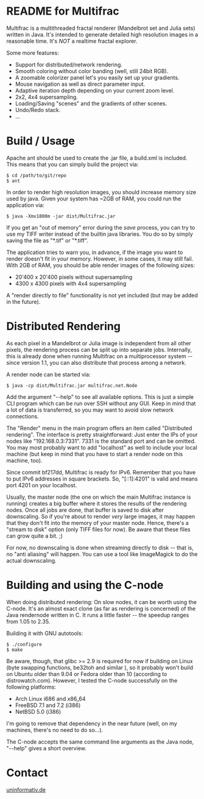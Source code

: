 README for Multifrac
====================

Multifrac is a multithreaded fractal renderer (Mandelbrot set and Julia
sets) written in Java. It's intended to generate detailed high
resolution images in a reasonable time. It's *NOT* a realtime fractal
explorer.


Some more features:

* Support for distributed/network rendering.
* Smooth coloring without color banding (well, still 24bit RGB).
* A zoomable colorizer panel let's you easily set up your gradients.
* Mouse navigation as well as direct parameter input.
* Adaptive iteration depth depending on your current zoom level.
* 2x2, 4x4 supersampling.
* Loading/Saving "scenes" and the gradients of other scenes.
* Undo/Redo stack.
* ...


Build / Usage
=============

Apache ant should be used to create the .jar file, a build.xml is
included. This means that you can simply build the project via:

	$ cd /path/to/git/repo
	$ ant

In order to render high resolution images, you should increase memory
size used by java. Given your system has ~2GB of RAM, you could run the
application via:

	$ java -Xmx1800m -jar dist/Multifrac.jar

If you get an "out of memory" error during the *save* process, you can
try to use my TIFF writer instead of the builtin java libraries. You do
so by simply saving the file as "\*.tif" or "\*.tiff".

The application tries to warn you, in advance, if the image you want to
render doesn't fit in your memory. However, in some cases, it may still
fail. With 2GB of RAM, you should be able render images of the following
sizes:

* 20'400 x 20'400 pixels without supersampling
* 4300 x 4300 pixels with 4x4 supersampling

A "render directly to file" functionality is not yet included (but may
be added in the future).


Distributed Rendering
=====================

As each pixel in a Mandelbrot or Julia image is independent from all
other pixels, the rendering process can be split up into separate jobs.
Internally, this is already done when running Multifrac on a
multiprocessor system -- since version 1.1, you can also distribute that
process among a network.

A render node can be started via:

	$ java -cp dist/Multifrac.jar multifrac.net.Node

Add the argument "--help" to see all available options. This is just a
simple CLI program which can be run over SSH without any GUI. Keep in
mind that a lot of data is transferred, so you may want to avoid slow
network connections.

The "Render" menu in the main program offers an item called "Distributed
rendering". The interface is pretty straightforward: Just enter the IPs
of your nodes like "192.168.0.3:7331". 7331 is the standard port and can
be omitted. You may most probably want to add "localhost" as well to
include your local machine (but keep in mind that you have to start a
render node on this machine, too).

Since commit bf217dd, Multifrac is ready for IPv6. Remember that you
have to put IPv6 addresses in square brackets. So, "[::1]:4201" is valid
and means port 4201 on your localhost.

Usually, the master node (the one on which the main Multifrac instance
is running) creates a big buffer where it stores the results of the
rendering nodes. Once all jobs are done, that buffer is saved to disk
after downscaling. So if you're about to render *very* large images, it
may happen that they don't fit into the memory of your master node.
Hence, there's a "stream to disk" option (only TIFF files for now). Be
aware that these files can grow quite a bit. ;)

For now, no downscaling is done when streaming directly to disk -- that
is, no "anti aliasing" will happen. You can use a tool like ImageMagick
to do the actual downscaling.


Building and using the C-node
=============================

When doing distributed rendering: On slow nodes, it can be worth using
the C-node. It's an almost exact clone (as far as rendering is
concerned) of the Java rendernode written in C. It runs a little faster
-- the speedup ranges from 1.05 to 2.35.

Building it with GNU autotools:

	$ ./configure
	$ make

Be aware, though, that glibc &gt;= 2.9 is required for now if building
on Linux (byte swapping functions, be32toh and similar ), so it probably
won't build on Ubuntu older than 9.04 or Fedora older than 10 (according
to distrowatch.com). However, I tested the C-node successfully on the
following platforms:

* Arch Linux i686 and x86\_64
* FreeBSD 7.1 and 7.2 (i386)
* NetBSD 5.0 (i386)

I'm going to remove that dependency in the near future (well, on my
machines, there's no need to do so...).

The C-node accepts the same command line arguments as the Java node,
"--help" gives a short overview.


Contact
=======

[uninformativ.de](http://www.uninformativ.de)

